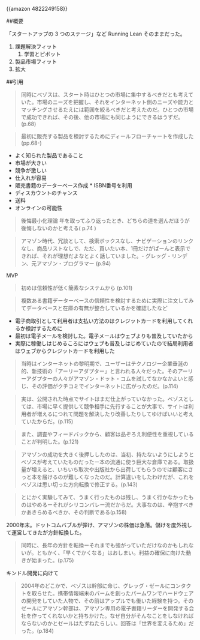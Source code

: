 {{amazon 4822249158}}

##概要

「スタートアップの 3 つのステージ」など Running Lean そのままだった。

1.  課題解決フィット
       1.  学習とピボット
1.  製品市場フィット
1.  拡大


##引用

> 同時にベゾスは、スタート時はひとつの市場に集中するべきだとも考えていた。市場のニーズを把握し、それをインターネット側のニーズや能力とマッチングさせるたえには範囲を絞るべきだと考えたのだ。ひとつの市場で成功できれば、その後、他の市場にも同じようにできるはうずだ。(p.68)


> 最初に販売する製品を検討するためにディールフローチャートを作成した (pp.68-)

*  よく知られた製品であること
*  市場が大きい
*  競争が激しい
*  仕入れが容易
*  販売書籍のデーターベース作成
       *  ISBN番号を利用
*  ディスカウントのチャンス
*  送料
*  オンラインの可能性



> 後悔最小化理論
> 年を取ってふり返ったとき、どちらの道を選んだほうが後悔しないのかと考える( p.74 )

> アマゾン時代、冗談として、検索ボックスなし、ナビゲーションのリンクなし、商品リストなしで、ただ、買いたい本、1冊だけがばーんと表示できれば、それが理想だよなとよく話していました。- グレッグ・リンデン、元アマゾン・プログラマー (p.94)

MVP

> 初めは信頼性が低く簡素なシステムから (p.101)

> 複数ある書籍データーベースの信頼性を検討するために実際に注文してみてデータベースと在庫の有無が整合しているかを確認したなど 

*  電子商取引として利用者は支払い方法のはクレジットカードを利用してくれるか検討するために
*  最初は電子メールを検討した。電子メールはウェブよりも普及していたから
*  実際に稼働しはじめるころにはウェブも普及しはじめていたので結局利用者はウェブからクレジットカードを利用した

> 当時はインターネットの黎明期で、ユーザーはテクノロジー企業垂涎の的、新技術の「アーリーアダプター」と言われる人々だった。そのアーリーアダプターの人々がアマゾン・ドット・コムを試してなかなかよいと感じ、その評価がクチコミでインターネットに広がったのだ。(p.114)

> 実は、公開された時点でサイトはまだ仕上がっていなかった。ベゾスとしては、市場に早く提供して競争相手に先行することが大事で、サイトは利用者が増えるにつれて問題を解決したり改善したりしてゆけばいいと考えていたからだ。(p.115)

> また、調査やフィードバックから、顧客は品ぞろえ利便性を重視していることが判明した。(p.121)

> アマゾンの成功を大きく後押ししたのは、当初、持たないようにしようとベゾスが考えていたものだったー本の流通に使う巨大な倉庫である。取扱量が増えると、いちいち取次や出版社から出荷してもらうのでは顧客にさっと本を届けるのが難しくなったのだ。計算違いをしたわけだが、これをベゾスは思い切った方向転換で修正する。(p.143)


> とにかく実験してみて、うまく行ったものは残し、うまく行かなかったものはやめるーそれがシリコンバレー流だからだ。大事なのは、辛抱すべきかあきらめるべきか、その判断である(p.158)


2000年末。ドットコムバブルが弾け、アマゾンの株価は急落。儲けを度外視して運営してきたが方針転換した。

> 同時に、長年の方針を転換ーそれまでも強がっていただけなのかもしれないが。ともかく、「早くでかくなる」はおしまい。利益の確保に向けた動きが始まった。(p.175)

キンドル開発に向けて

> 2004年のどこかで、ベゾスは幹部に命じ、グレッグ・ゼールにコンタクトを取らせた。携帯情報端末のパームを創ったパームワンでハードウェアの開発をしていた人物で、その前はアップルでも働いた経験を持つ。そのゼールにアマゾン幹部は、アマゾン専用の電子書籍リーダーを開発する会社を作ってくれないかと持ちかけた。なぜ自分がそんなことをしなければならないのかとゼールはたずねたらしい。回答は「世界を変えるため」だった。(p.184)

